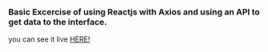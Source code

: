 ### Basic Excercise of using Reactjs with Axios and using an API to get data to the interface.

you can see it live [HERE!](https://github-battle-pc.firebaseapp.com/)